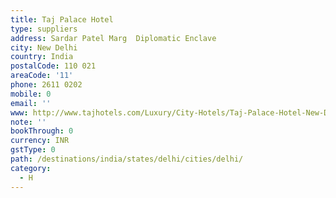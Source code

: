 ```yaml
---
title: Taj Palace Hotel
type: suppliers
address: Sardar Patel Marg  Diplomatic Enclave
city: New Delhi
country: India
postalCode: 110 021
areaCode: '11'
phone: 2611 0202
mobile: 0
email: ''
www: http://www.tajhotels.com/Luxury/City-Hotels/Taj-Palace-Hotel-New-Delhi
note: ''
bookThrough: 0
currency: INR
gstType: 0
path: /destinations/india/states/delhi/cities/delhi/
category:
  - H
---
```


